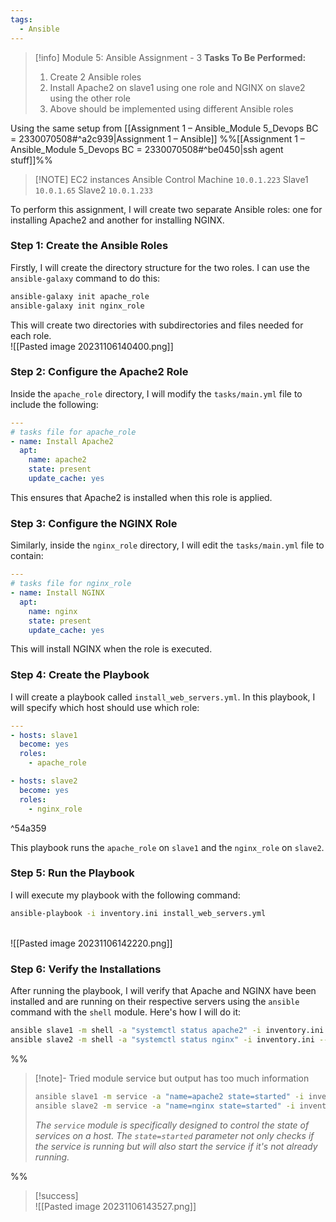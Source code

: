 ```yaml
---
tags:
  - Ansible
---
```




> [!info] Module 5: Ansible Assignment - 3
> **Tasks To Be Performed:** 
> 1. Create 2 Ansible roles 
> 2. Install Apache2 on slave1 using one role and NGINX on slave2 using the other role 
> 3. Above should be implemented using different Ansible roles

Using the same setup from [[Assignment 1 – Ansible_Module 5_Devops BC = 2330070508#^a2c939|Assignment 1 – Ansible]]
%%[[Assignment 1 – Ansible_Module 5_Devops BC = 2330070508#^be0450|ssh agent stuff]]%%
> [!NOTE] EC2 instances
> Ansible Control Machine `10.0.1.223`
> Slave1 `10.0.1.65`
> Slave2 `10.0.1.233`

To perform this assignment, I will create two separate Ansible roles: one for installing Apache2 and another for installing NGINX. 

### Step 1: Create the Ansible Roles

Firstly, I will create the directory structure for the two roles. I can use the `ansible-galaxy` command to do this:
```bash
ansible-galaxy init apache_role
ansible-galaxy init nginx_role
```
This will create two directories with subdirectories and files needed for each role.
<br>![[Pasted image 20231106140400.png]]

### Step 2: Configure the Apache2 Role

Inside the `apache_role` directory, I will modify the `tasks/main.yml` file to include the following:
```yaml
---
# tasks file for apache_role
- name: Install Apache2
  apt:
    name: apache2
    state: present
    update_cache: yes
```
This ensures that Apache2 is installed when this role is applied.

### Step 3: Configure the NGINX Role

Similarly, inside the `nginx_role` directory, I will edit the `tasks/main.yml` file to contain:
```yaml
---
# tasks file for nginx_role
- name: Install NGINX
  apt:
    name: nginx
    state: present
    update_cache: yes
```
This will install NGINX when the role is executed.


### Step 4: Create the Playbook

I will create a playbook called `install_web_servers.yml`. In this playbook, I will specify which host should use which role:
```yaml
---
- hosts: slave1
  become: yes
  roles:
    - apache_role

- hosts: slave2
  become: yes
  roles:
    - nginx_role
```

^54a359

This playbook runs the `apache_role` on `slave1` and the `nginx_role` on `slave2`.


### Step 5: Run the Playbook

I will execute my playbook with the following command:

```bash
ansible-playbook -i inventory.ini install_web_servers.yml 
```
<br>![[Pasted image 20231106142220.png]]

### Step 6: Verify the Installations

After running the playbook, I will verify that Apache and NGINX have been installed and are running on their respective servers using the `ansible` command with the `shell` module. Here's how I will do it:
```bash
ansible slave1 -m shell -a "systemctl status apache2" -i inventory.ini --become
ansible slave2 -m shell -a "systemctl status nginx" -i inventory.ini --become
```

%%
> [!note]- Tried module service but output has too much information 
> ```bash
> ansible slave1 -m service -a "name=apache2 state=started" -i inventory.ini
> ansible slave2 -m service -a "name=nginx state=started" -i inventory.ini
> 
> ```
> *The `service` module is specifically designed to control the state of services on a host. The `state=started` parameter not only checks if the service is running but will also start the service if it's not already running.*

%%

> [!success]
> <br>![[Pasted image 20231106143527.png]]

